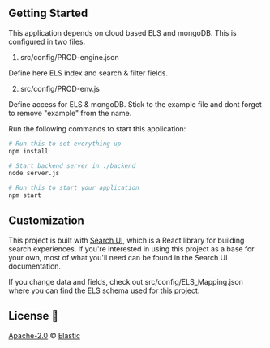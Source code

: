 ## Getting Started

This application depends on cloud based ELS and mongoDB. This is configured in two files.

1. src/config/PROD-engine.json

Define here ELS index and search & filter fields.

2. src/config/PROD-env.js

Define access for ELS & mongoDB. Stick to the example file and dont forget to remove "example" from the name. 


Run the following commands to start this application:

```bash
# Run this to set everything up
npm install

# Start backend server in ./backend 
node server.js

# Run this to start your application 
npm start
```

## Customization

This project is built with [Search UI](https://github.com/elastic/search-ui), which is a React library for building search experiences. If you're interested in using this project as a base for your own, most of
what you'll need can be found in the Search UI documentation.

If you change data and fields, check out src/config/ELS_Mapping.json where you can find the ELS schema used for this project.

## License 📗

[Apache-2.0](https://github.com/elastic/app-search-reference-ui-react/blob/master/LICENSE.txt) © [Elastic](https://github.com/elastic)
